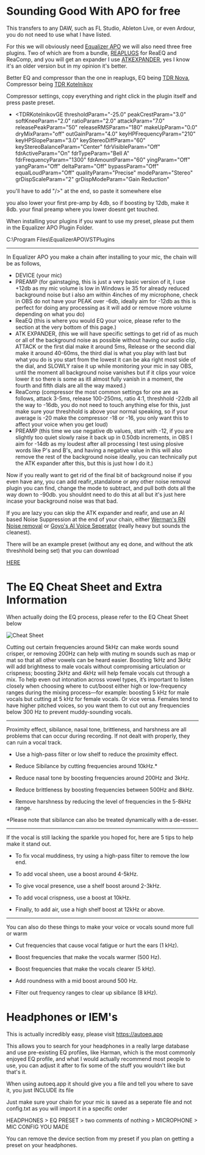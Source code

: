 # Sounding Good With APO for free

This transfers to any DAW, such as FL Studio, Ableton Live, or even Ardour, you do not need to use what I have listed.

For this we will obviously need [Equalizer APO](https://sourceforge.net/projects/equalizerapo/) we will also need three free plugins. Two of which are from a bundle, [REAPLUGS](https://www.reaper.fm/reaplugs/) for ReaEQ and ReaComp, and you will get an expander I use [ATKEXPANDER](https://www.kvraudio.com/product/atkexpander-by-matthieu-brucher), yes I know it's an older version but in my opinion it's better.

Better EQ and compressor than the one in reaplugs, EQ being [TDR Nova](https://www.tokyodawn.net/tdr-nova/), Compressor being [TDR Kotelnikov](https://www.tokyodawn.net/tdr-kotelnikov/)

Compressor settings, copy everything and right click in the plugin itself and press paste preset.
* <TDRKotelnikovGE thresholdParam="-25.0" peakCrestParam="3.0" softKneeParam="2.0" ratioParam="2.0" attackParam="7.0" releasePeakParam="50" releaseRMSParam="180" makeUpParam="0.0" dryMixParam="off" outGainParam="4.0" keyHPFrequencyParam="210" keyHPSlopeParam="3.0" keyStereoDiffParam="60" keyStereoBalanceParam="Center" fdrVisibleParam="Off" fdrActiveParam="On" fdrTypeParam="Bell A" fdrFrequencyParam="1300" fdrAmountParam="60" yingParam="Off" yangParam="Off" deltaParam="Off" bypassParam="Off" equalLoudParam="Off" qualityParam="Precise" modeParam="Stereo" grDispScaleParam="2" grDispModeParam="Gain Reduction"

you'll have to add "/>" at the end, so paste it somewhere else

you also lower your first pre-amp by 4db, so if boosting by 12db, make it 8db. your final preamp where you lower doesnt get touched.

When installing your plugins if you want to use my preset, please put them in the Equalizer APO Plugin Folder. 

C:\Program Files\EqualizerAPO\VSTPlugins

---------------------------------------------------------------

In Equalizer APO you make a chain after installing to your mic, the chain will be as follows,

* DEVICE (your mic)
* PREAMP (for gainstaging, this is just a very basic version of it, I use +12db as my mic volume is low in Windows ie 35 for already reduced background noise but i also am within 4inches of my microphone, check in OBS do not have your PEAK over -6db, ideally aim for -12db as this is perfect for doing any processing as it will add or remove more volume depending on what you do)
* ReaEQ (this is where you would EQ your voice, please refer to the section at the very bottom of this page.)
* ATK EXPANDER, (this we will have specific settings to get rid of as much or all of the background noise as possible without having our audio clip, ATTACK or the first dial make it around 5ms, Release or the second dial make it around 40-60ms, the third dial is what you play with last but what you do is you start from the lowest it can be aka right most side of the dial, and SLOWLY raise it up while monitoring your mic in say OBS, until the moment all background noise vanishes but if it clips your voice lower it so there is some as itll almost fully vanish in a moment, the fourth and fifth dials are all the way maxed.)
* ReaComp (compressor the most common settings for one are as follows, attack 3-5ms, release 100-250ms, ratio 4:1, threshhold -22db all the way to -16db, you do not need to touch anything else for this, just make sure your threshhold is above your normal speaking, so if your average is -20 make the compressor -18 or -16, you only want this to affect your voice when you get loud)
* PREAMP (this time we use negative db values, start with -12, if you are slightly too quiet slowly raise it back up in 0.50db increments, in OBS I aim for -14db as my loudest after all processing I test using plosive words like P's and B's, and having a negative value in this will also remove the rest of the background noise ideally, you can technically put the ATK expander after this, but this is just how I do it.)

Now if you really want to get rid of the final bit of background noise if you even have any, you can add reafir_standalone or any other noise removal plugin you can find, change the mode to subtract, and pull both dots all the way down to -90db. you shouldnt need to do this at all but it's just here incase your background noise was that bad.

If you are lazy you can skip the ATK expander and reafir, and use an AI based Noise Suppression at the end of your chain, either [Werman's RN Noise removal](https://github.com/werman/noise-suppression-for-voice) or [Goyo's AI Voice Seperator](https://goyo.app/) (really heavy but sounds the cleanest).

There will be an example preset (without any eq done, and without the atk threshhold being set) that you can download 

[HERE](https://github.com/YunaOneeChan/Sounding-Good-With-APO/blob/main/config.txt)

# The EQ Cheat Sheet and Extra Information

When actually doing the EQ process, please refer to the EQ Cheat Sheet below

![Cheat Sheet](https://github.com/YunaOneeChan/Sounding-Good-With-APO/blob/main/EQ%20Cheat%20Sheet.png)

Cutting out certain frequencies around 5kHz can make words sound crisper, or removing 200Hz can help with muting m sounds such as map or mat so that all other vowels can be heard easier. Boosting 1kHz and 3kHz will add brightness to male vocals without compromising articulation or crispness; boosting 2kHz and 4kHz will help female vocals cut through a mix. To help even out intonation across vowel types, it’s important to listen closely when choosing where to cut/boost either high or low-frequency ranges during the mixing process—for example: boosting 5 kHz for male vocals but cutting at 5 kHz for female vocals. Or vice versa. Females tend to have higher pitched voices, so you want them to cut out any frequencies below 300 Hz to prevent muddy-sounding vocals. 

------------------------------------------------------

Proximity effect, sibilance, nasal tone, brittleness, and harshness are all problems that can occur during recording. If not dealt with properly, they can ruin a vocal track. 

* Use a high-pass filter or low shelf to reduce the proximity effect. 

* Reduce Sibilance by cutting frequencies around 10kHz.*

* Reduce nasal tone by boosting frequencies around 200Hz and 3kHz. 

* Reduce brittleness by boosting frequencies between 500Hz and 8kHz. 

* Remove harshness by reducing the level of frequencies in the 5-8kHz range.

*Please note that sibilance can also be treated dynamically with a de-esser.

---------------------------------------------------

If the vocal is still lacking the sparkle you hoped for, here are 5 tips to help make it stand out.

* To fix vocal muddiness, try using a high-pass filter to remove the low end. 

* To add vocal sheen, use a boost around 4-5kHz. 

* To give vocal presence, use a shelf boost around 2-3kHz. 

* To add vocal crispness, use a boost at 10kHz. 

* Finally, to add air, use a high shelf boost at 12kHz or above.

--------------------------------------------------

You can also do these things to make your voice or vocals sound more full or warm

* Cut frequencies that cause vocal fatigue or hurt the ears (1 kHz).

* Boost frequencies that make the vocals warmer (500 Hz).

* Boost frequencies that make the vocals clearer (5 kHz).

* Add roundness with a mid boost around 500 Hz.

* Filter out frequency ranges to clear up sibilance (8 kHz).



# Headphones or IEM's

This is actually incredibly easy, please visit https://autoeq.app

This allows you to search for your headphones in a really large database and use pre-existing EQ profiles, like Harman, which is the most commonly enjoyed EQ profile, and what I would actually recommend most people to use, you can adjust it after to fix some of the stuff you wouldn't like but that's it. 

When using autoeq.app it should give you a file and tell you where to save it, you just INCLUDE its file

Just make sure your chain for your mic is saved as a seperate file and not config.txt as you will import it in a specific order

HEADPHONES > EQ PRESET > two comments of nothing > MICROPHONE > MIC CONFIG YOU MADE

You can remove the device section from my preset if you plan on getting a preset on your headphones.
